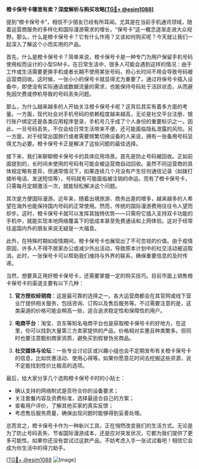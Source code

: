 **橙卡保号卡哪里有卖？深度解析与购买攻略[[TG💪+ @esim1088](https://t.me/s/esim1088)]**

提到“橙卡保号卡”，相信不少朋友已经有所耳闻。尤其是在当前手机通讯领域，随着运营商服务的多样化和国际漫游需求的增长，“保号卡”这一概念逐渐走进大众视野。那么，什么是橙卡保号卡？它有什么作用？又该如何购买呢？今天就让我们一起深入了解这个小而实用的产品。

首先，什么是橙卡保号卡？简单来说，橙卡保号卡是一种专门为用户保留手机号码使用权而设计的小型SIM卡。在日常生活中，很多人可能会遇到这样的情况：由于工作或生活需要更换手机或者长期不使用某张号码，担心长时间不用会导致号码被运营商回收。这时候，一张小小的保号卡就显得尤为重要了。通过将保号卡插入设备中，即使没有实际通话或数据流量的需求，也能保持号码处于活跃状态，从而避免因欠费或停机导致的号码丢失问题。

那么，为什么越来越多的人开始关注橙卡保号卡呢？这背后其实有着多方面的考量。一方面，现代社会对手机号码的依赖程度越来越高，无论是社交平台注册、银行账户绑定还是各类应用程序登录，手机号几乎成了个人身份的重要标识之一。因此，一旦号码丢失，不仅会给日常生活带来不便，还可能面临隐私泄露的风险。另一方面，对于经常出国旅行或者需要频繁切换设备的人来说，拥有一张备用号码显得尤为必要。橙卡保号卡正是解决了这些问题的最佳选择。

接下来，我们来聊聊橙卡保号卡的具体应用场景。首先是防止号码被回收。正如前面提到的，长时间未使用的号码有可能会被运营商自动回收。虽然不同运营商的具体规定略有差异，但通常情况下，如果连续几个月没有产生任何通信记录（如拨打接听电话、发送短信等），号码就有可能面临被注销的命运。而有了橙卡保号卡，只需每月定期激活一次，就能轻松解决这个问题。

其次是方便国际漫游。近年来，随着出境旅游、商务出差的增多，越来越多的人希望在海外也能保持国内号码的正常使用。然而，传统的国际漫游费用往往令人望而却步。这时，橙卡保号卡就可以发挥其独特优势——只需将它插入支持双卡功能的手机中，就能实现本地网络覆盖下的低成本甚至免费通话和上网体验。这对于经常往返国内外的朋友来说无疑是一大福音。

此外，在特殊时期如疫情期间，橙卡保号卡也展现出了不可忽视的价值。由于疫情原因，许多人不得不居家办公或减少外出活动，导致原本计划中的社交活动被迫取消。此时，一张保号卡可以帮助我们维持与外界的联系，确保重要信息的及时传递。

当然，想要真正用好橙卡保号卡，还需要掌握一定的购买技巧。目前市面上销售橙卡保号卡的渠道主要有以下几种：

1. **官方授权经销商**：这是最可靠的选择之一。各大运营商都会在其官网或线下营业厅提供相关服务，包括咨询、订购以及售后服务等。不过需要注意的是，这类渠道的价格可能会稍高一些，适合追求稳定性和保障性的用户。

2. **电商平台**：淘宝、京东等知名电商平台也是获取橙卡保号卡的好地方。在这里，你可以找到大量第三方卖家提供的产品，价格相对实惠且种类繁多。但同时也要注意甄别商家资质，避免买到假冒伪劣商品。

3. **社交媒体与论坛**：一些专业讨论区或兴趣小组也会不定期发布有关橙卡保号卡的信息，比如优惠活动、使用心得等。如果你愿意花时间去挖掘这些资源，说不定能找到性价比极高的选项。

最后，给大家分享几个选购橙卡保号卡时的小贴士：
- 确认支持的网络制式是否符合你的设备要求；
- 关注套餐内容及资费标准，选择最适合自己的方案；
- 查看用户评价，了解其他买家的真实反馈；
- 考虑售后服务质量，确保出现问题时能够得到妥善处理。

总而言之，橙卡保号卡作为一种新兴工具，正在悄然改变我们的生活方式。无论是为了防止号码丢失、节省国际漫游成本，还是应对突发状况，它都为我们提供了更多可能性。如果你还没有尝试过这款产品，不妨考虑入手一张试试看吧！相信它会成为你生活中的得力助手。

[[TG💪+ @esim1088](https://t.me/s/esim1088) ![Image](https://i.postimg.cc/4NQfJmqS/Snipaste-2025-05-13-00-14-12.png)]